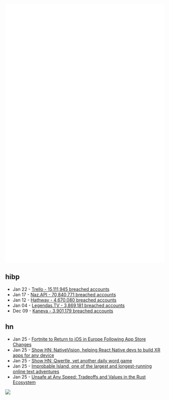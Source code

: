 ![Metrics](https://raw.githubusercontent.com/phixion/phixion/master/metrics.svg)

## hibp

<!--
for https://github.com/phixion/phixion/blob/main/.github/workflows/feeds.yml
-->
<!--START_SECTION:haveibeenpwnd-->
- Jan 22 - [Trello - 15,111,945 breached accounts](https://haveibeenpwned.com/PwnedWebsites#Trello)
- Jan 17 - [Naz.API - 70,840,771 breached accounts](https://haveibeenpwned.com/PwnedWebsites#NazApi)
- Jan 12 - [Hathway - 4,670,080 breached accounts](https://haveibeenpwned.com/PwnedWebsites#Hathway)
- Jan 04 - [Legendas.TV - 3,869,181 breached accounts](https://haveibeenpwned.com/PwnedWebsites#LegendasTV)
- Dec 09 - [Kaneva - 3,901,179 breached accounts](https://haveibeenpwned.com/PwnedWebsites#Kaneva)
<!--END_SECTION:haveibeenpwnd-->

## hn

<!--
for https://github.com/phixion/phixion/blob/main/.github/workflows/feeds.yml
-->
<!--START_SECTION:hn-->
- Jan 25 - [Fortnite to Return to iOS in Europe Following App Store Changes](https://www.macrumors.com/2024/01/25/fortnite-returning-to-ios-in-europe/)
- Jan 25 - [Show HN: NativeVision, helping React Native devs to build XR apps for any device](https://github.com/NativeVision/viro)
- Jan 25 - [Show HN: Qwertle, yet another daily word game](https://qwertle.friedman.in)
- Jan 25 - [Improbable Island, one of the largest and longest-running online text adventures](https://www.improbableisland.com)
- Jan 25 - [Unsafe at Any Speed: Tradeoffs and Values in the Rust Ecosystem](https://bitbashing.io/rust-http.html)
<!--END_SECTION:hn-->

<!--
for https://yhype.me
-->
![](https://hit.yhype.me/github/profile?user_id=13013670)
